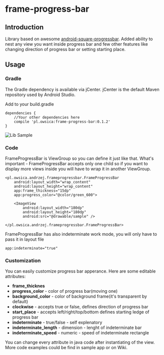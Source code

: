 # frame-progress-bar

## Introduction
Library based on awesome [android-square-progressbar](https://github.com/mrwonderman/android-square-progressbar). Added ability to nest any view you want inside progress bar and few other features like changing direction of progress bar or setting starting place.

## Usage
### Gradle
 The Gradle dependency is available via jCenter. jCenter is the default Maven repository used by Android Studio.
 
 Add to your build.gradle
 
    dependencies {
        //Your other dependencies here
        compile 'pl.owsica:frame-progress-bar:0.1.2'
    }

![Lib Sample](http://i.imgur.com/SFXUnxg.png)

### Code

FrameProgressBar is ViewGroup so you can define it just like that. What's important - FrameProgressBar accepts only one child so if you want to display more views inside you will have to wrap it in another ViewGroup.    

    <pl.owsica.andrzej.frameprogressbar.FrameProgressBar
        android:layout_width="wrap_content"
        android:layout_height="wrap_content"
        app:frame_thickness="15dp"
        app:progress_color="@color/green_600">
        
        <ImageView
            android:layout_width="180dp"
            android:layout_height="180dp"
            android:src="@drawable/sample" />
            
    </pl.owsica.andrzej.frameprogressbar.FrameProgressBar>
    
FrameProgressBar has also indeterminate work mode, you will only have to pass it in layout file

    app:indeterminate="true"
    
### Customization

You can easily customize progress bar apperance. Here are some editable attributes:

* **frame_thicknes**
* **progress_color** - color of progress bar(moving one)
* **background_color** - color of background frame(it's transparent by default)
* **clockwise** - accepts true or false, defines direction of progress bar
* **start_place** - accepts left/right/top/bottom defines starting ledge of progress bar
* **indeterminate** - true/false - self explenatory
* **indeterminate_length** - dimension - lenght of indeterminate bar
* **indeterminate_speed** - numeric - speed of indeterminate rectangle

You can change every attribute in java code after instantiating of the view. More code examples could be find in sample app or on Wiki.

